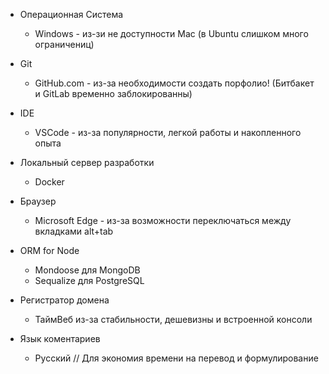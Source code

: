 - Операционная Система
   - Windows - из-зи не доступности Mac (в Ubuntu слишком много ограничениц)

- Git
   - GitHub.com - из-за необходимости создать порфолио! (Битбакет и GitLab временно заблокированны)

- IDE 
   - VSCode - из-за популярности, легкой работы и накопленного опыта

- Локальный сервер разработки
   - Docker

- Браузер
   - Microsoft Edge - из-за возможности переключаться между вкладками alt+tab

- ORM for Node
   - Mondoose для MongoDB
   - Sequalize для PostgreSQL

- Регистратор домена
   - ТаймВеб из-за стабильности, дешевизны и встроенной консоли

- Язык коментариев
   - Русский // Для экономия времени на перевод и формулирование
